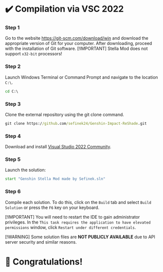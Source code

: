 <!-- [[> SEO
###### Number: 1.9

###### Title: Compilation via VSC 2022 - Stella Mod Documentation
###### Description: 
###### Tags: 
###### Canonical: /genshin-impact-reshade/docs?page=compilation
]]> -->

# ✔️ Compilation via VSC 2022 <!-- {#comililation} -->
### Step 1 <!-- {#step-1} -->
Go to the website https://git-scm.com/download/win and download the appropriate version of Git for your computer. After downloading, proceed with the installation of Git software.
[!IMPORTANT]
Stella Mod does not support `x32-bit` processors!

### Step 2 <!-- {#step-2} -->
Launch Windows Terminal or Command Prompt and navigate to the location `C:\`.
```cmd
cd C:\
```

### Step 3 <!-- {#step-3} -->
Clone the external repository using the git clone command.
```cmd
git clone https://github.com/sefinek24/Genshin-Impact-ReShade.git
```

### Step 4 <!-- {#step-4} -->
Download and install [Visual Studio 2022 Community](https://visualstudio.microsoft.com/vs/community).

### Step 5 <!-- {#step-5} -->
Launch the solution:
```cmd
start "Genshin Stella Mod made by Sefinek.sln"
```

### Step 6 <!-- {#step-6} -->
Compile each solution. To do this, click on the `Build` tab and select `Build Solution` or press the `F6` key on your keyboard.

[!IMPORTANT]
You will need to restart the IDE to gain administrator privileges. In the `This task requires the application to have elevated permissions` window, click `Restart under different credentials`.

[!WARNING]
Some solution files are **NOT PUBLICLY AVAILABLE** due to API server security and similar reasons.


# 🎉 Congratulations!
